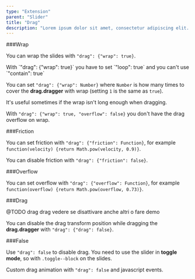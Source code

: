 ```yaml
---
type: "Extension"
parent: "Slider"
title: "Drag"
description: "Lorem ipsum dolor sit amet, consectetur adipiscing elit. Nunc tempus laoreet leo sit amet iaculis."
---
```


###Wrap

You can wrap the slides with `"drag": {"wrap": true}`.

<div class="alert">
  <div class="alert_content">
    With `"drag": {"wrap": true}` you have to set `"loop": true` and you can't use `"contain": true`
  </div>
</div>

<demo>
  <demovanilla src="inline/core/slider/wrap">
  </demovanilla>
</demo>

You can set `"drag": {"wrap": Number}` where `Number` is how many times to cover the **drag.dragger** with wrap (setting `1` is the same as `true`).

It's useful sometimes if the wrap isn't long enough when dragging.

<demo>
  <demovanilla src="inline/core/slider/wrap-number">
  </demovanilla>
</demo>

With `"drag": {"wrap": true, "overflow": false}` you don't have the drag overflow on wrap.

<demo>
  <demovanilla src="inline/core/slider/wrap-left">
  </demovanilla>
</demo>

<demo>
  <demovanilla src="inline/core/slider/wrap-right">
  </demovanilla>
</demo>

###Friction

You can set friction with `"drag": {"friction": Function}`, for example `function(velocity) {return Math.pow(velocity, 0.9)}`.

You can disable friction with `"drag": {"friction": false}`.

<demo>
  <demovanilla src="inline/core/slider/friction-false">
  </demovanilla>
</demo>

###Overflow

You can set overflow with `"drag": {"overflow": Function}`, for example `function(overflow) {return Math.pow(overflow, 0.73)}`.

###Drag

@TODO drag drag vedere se disattivare anche altri o fare demo

You can disable the drag transform position while dragging the **drag.dragger** with `"drag": {"drag": false}`.

<demo>
  <demovanilla src="inline/core/slider/transform-false">
  </demovanilla>
</demo>

###False

Use `"drag": false` to disable drag. You need to use the slider in **toggle mode**, so with `.toggle--block` on the slides.

<demo>
  <demovanilla src="inline/core/slider/toggle-css">
  </demovanilla>
</demo>

Custom drag animation with `"drag": false` and javascript events.

<demo>
  <demovanilla src="inline/core/slider/toggle-js">
  </demovanilla>
</demo>
